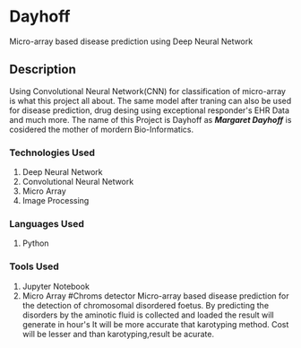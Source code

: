 # Dayhoff
Micro-array based disease prediction using Deep Neural Network

## Description
Using Convolutional Neural Network(CNN) for classification of micro-array is what this project all about. The same model after traning can also be used for disease prediction, drug desing using exceptional responder's EHR Data and much more. The name of this Project is Dayhoff as ***Margaret Dayhoff*** is cosidered the mother of mordern Bio-Informatics. 

### Technologies Used
1. Deep Neural Network
2. Convolutional Neural Network
3. Micro Array 
4. Image Processing

### Languages Used
1. Python

### Tools Used
1. Jupyter Notebook
2. Micro Array
#Chroms detector
Micro-array based disease prediction for the detection of chromosomal disordered foetus.
By predicting the disorders by the aminotic fluid is collected and loaded the result will generate in hour's
It will be more accurate that karotyping method.
Cost will be lesser and than karotyping,result be acurate.
